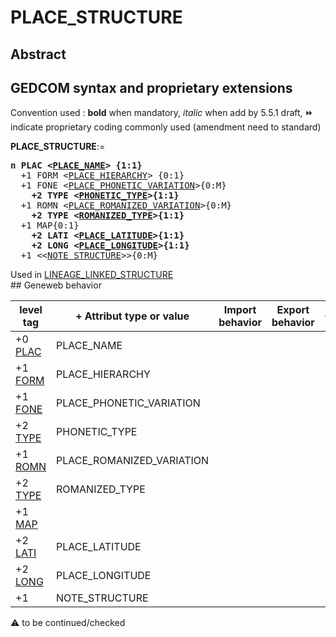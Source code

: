 ﻿# PLACE_STRUCTURE
## Abstract


## GEDCOM syntax and proprietary extensions
Convention used : **bold** when mandatory, _italic_ when add by 5.5.1 draft, &#x23E9; indicate proprietary coding commonly used (amendment need to standard)<br />

**PLACE_STRUCTURE**:=
<pre>
<b>n PLAC &lt;<a href=Ged.PLACE_NAME.md>PLACE_NAME</a>&gt; {1:1}</b>
  +1 FORM &lt;<a href=Ged.PLACE_HIERARCHY.md>PLACE_HIERARCHY</a>&gt; {0:1}
  +1 FONE &lt;<a href=Ged.PLACE_PHONETIC_VARIATION.md>PLACE_PHONETIC_VARIATION</a>&gt;{0:M}
<b>    +2 TYPE &lt;<a href=Ged.PHONETIC_TYPE.md>PHONETIC_TYPE</a>&gt;{1:1}</b>
  +1 ROMN &lt;<a href=Ged.PLACE_ROMANIZED_VARIATION.md>PLACE_ROMANIZED_VARIATION</a>&gt;{0:M}
<b>    +2 TYPE &lt;<a href=Ged.ROMANIZED_TYPE.md>ROMANIZED_TYPE</a>&gt;{1:1}</b>
  +1 MAP{0:1}
<b>    +2 LATI &lt;<a href=Ged.PLACE_LATITUDE.md>PLACE_LATITUDE</a>&gt;{1:1}</b>
<b>    +2 LONG &lt;<a href=Ged.PLACE_LONGITUDE.md>PLACE_LONGITUDE</a>&gt;{1:1}</b>
  +1 &lt;&lt;<a href=Ged.NOTE_STRUCTURE.md>NOTE_STRUCTURE</a>&gt;&gt;{0:M}
</pre>
Used in <a href=Ged.LINEAGE_LINKED_STRUCTURE.md>LINEAGE_LINKED_STRUCTURE</a><br />## Geneweb behavior

level tag  | + Attribut type or value | Import behavior | Export behavior  | Comment 
---------- | ------------- | :---------------: | :-----------------:| -----------
+0 <a href=Ged.GLOSSARY.md#PLAC>PLAC</a> | PLACE_NAME | | |
+1 <a href=Ged.GLOSSARY.md#FORM>FORM</a> | PLACE_HIERARCHY | | |
+1 <a href=Ged.GLOSSARY.md#FONE>FONE</a> | PLACE_PHONETIC_VARIATION | | |
+2 <a href=Ged.GLOSSARY.md#TYPE>TYPE</a> | PHONETIC_TYPE | | |
+1 <a href=Ged.GLOSSARY.md#ROMN>ROMN</a> | PLACE_ROMANIZED_VARIATION | | |
+2 <a href=Ged.GLOSSARY.md#TYPE>TYPE</a> | ROMANIZED_TYPE | | |
+1 <a href=Ged.GLOSSARY.md#MAP>MAP</a> |  | | |
+2 <a href=Ged.GLOSSARY.md#LATI>LATI</a> | PLACE_LATITUDE | | |
+2 <a href=Ged.GLOSSARY.md#LONG>LONG</a> | PLACE_LONGITUDE | | |
+1  | NOTE_STRUCTURE | | |

:warning: to be continued/checked

